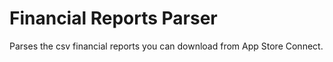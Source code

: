 # Financial Reports Parser

Parses the csv financial reports you can download from App Store Connect.

